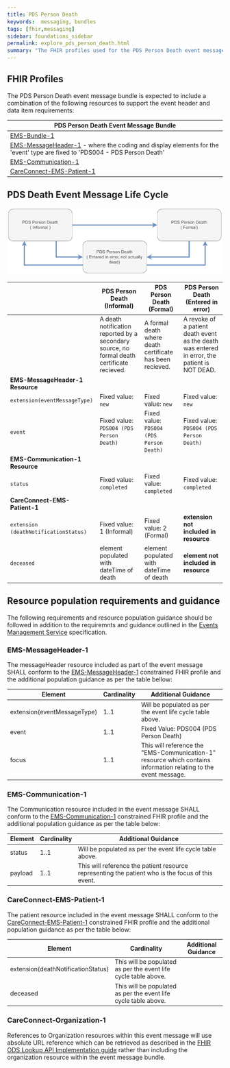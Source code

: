 ```yaml
---
title: PDS Person Death   
keywords:  messaging, bundles
tags: [fhir,messaging]
sidebar: foundations_sidebar
permalink: explore_pds_person_death.html
summary: "The FHIR profiles used for the PDS Person Death event message bundle"
---
```


## FHIR Profiles ##

The PDS Person Death event message bundle is expected to include a combination of the following resources to support the event header and data item requirements:

| PDS Person Death Event Message Bundle |
|---------------------------------------|
| [EMS-Bundle-1](https://fhir.nhs.uk/STU3/StructureDefinition/EMS-Bundle-1)                              |
| [EMS-MessageHeader-1](https://fhir.nhs.uk/STU3/StructureDefinition/EMS-MessageHeader-1) - where the coding and display elements for the 'event' type are fixed to 'PDS004 - PDS Person Death'                       |
| [EMS-Communication-1](https://fhir.nhs.uk/STU3/StructureDefinition/EMS-Communication-1)                       |
| [CareConnect-EMS-Patient-1](https://fhir.nhs.uk/STU3/StructureDefinition/CareConnect-EMS-Patient-1)                     |


## PDS Death Event Message Life Cycle ##

<img src="images/explore/pds_death_life_cycle.png" style="margin-left:auto; margin-right:auto;" >

|  | PDS Person Death (Informal) | PDS Person Death (Formal) | PDS Person Death (Entered in error) |
| --- | --- | --- | --- |
| | A death notification reported by a secondary source, no formal death certificate recieved. | A formal death where death certificate has been recieved. | A revoke of a patient death event as the death was entered in error, the patient is NOT DEAD. |
| **EMS-MessageHeader-1 Resource** |
| `extension(eventMessageType)` | Fixed value: `new` | Fixed value: `new` | Fixed value: `new` |
| `event` | Fixed value: `PDS004 (PDS Person Death)` | Fixed value: `PDS004 (PDS Person Death)` | Fixed value: `PDS004 (PDS Person Death)` |
| **EMS-Communication-1 Resource** |
| `status` | Fixed value: `completed` | Fixed value: `completed` | Fixed value: `completed` |
| **CareConnect-EMS-Patient-1** |
| `extension (deathNotificationStatus)` | Fixed value: 1 (Informal) | Fixed value: 2 (Formal) | **extension not included in resource** |
| `deceased` | element populated with dateTime of death | element populated with dateTime of death | **element not included in resource** |


## Resource population requirements and guidance ##

The following requirements and resource population guidance should be followed in addition to the requiremnts and guidance outlined in the [Events Management Service](https://developer.nhs.uk/apis/ems-beta/explore_event_header_information.html) specification.

### EMS-MessageHeader-1

The messageHeader resource included as part of the event message SHALL conform to the [EMS-MessageHeader-1](https://fhir.nhs.uk/STU3/StructureDefinition/EMS-MessageHeader-1) constrained FHIR profile and the additional population guidance as per the table bellow:

| Element | Cardinality | Additional Guidance |
| --- | --- | --- |
| extension(eventMessageType) | 1..1 | Will be populated as per the event life cycle table above. |
| event | 1..1 | Fixed Value: PDS004 (PDS Person Death) |
| focus | 1..1 | This will reference the "EMS-Communication-1" resource which contains information relating to the event message. |


### EMS-Communication-1

The Communication resource included in the event message SHALL conform to the [EMS-Communication-1](https://fhir.nhs.uk/STU3/StructureDefinition/EMS-Communication-1) constrained FHIR profile and the additional population guidance as per the table below:

| Element | Cardinality | Additional Guidance |
| --- | --- | --- |
| status | 1..1 | Will be populated as per the event life cycle table above. |
| payload | 1..1 | This will reference the patient resource representing the patient who is the focus of this event. |


### CareConnect-EMS-Patient-1

The patient resource included in the event message SHALL conform to the [CareConnect-EMS-Patient-1](https://fhir.nhs.uk/STU3/StructureDefinition/CareConnect-EMS-Patient-1) constrained FHIR profile and the additional population guidance as per the table below:

| Element | Cardinality | Additional Guidance |
| --- | --- | --- |
| extension(deathNotificationStatus) | This will be populated as per the event life cycle table above. |
| deceased | This will be populated as per the event life cycle table above. |


### CareConnect-Organization-1

References to Organization resources within this event message will use absolute URL reference which can be retrieved as described in the [FHIR ODS Lookup API Implementation guide](https://developer.nhs.uk/apis/ods/restfulapis_identification_organization.html) rather than including the organization resource within the event message bundle.

